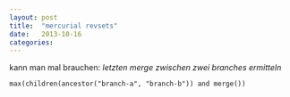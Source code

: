 ```yaml
---
layout: post
title:  "mercurial revsets"
date:   2013-10-16
categories:
---
```


kann man mal brauchen: *letzten merge zwischen zwei branches ermitteln*

    max(children(ancestor("branch-a", "branch-b")) and merge())
